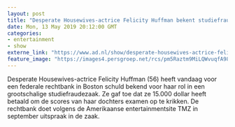 ```yaml
---
layout: post
title: "Desperate Housewives-actrice Felicity Huffman bekent studiefraude"
date: Mon, 13 May 2019 20:12:00 GMT
categories: 
- entertainment 
- show 
externe_link: "https://www.ad.nl/show/desperate-housewives-actrice-felicity-huffman-bekent-studiefraude~a592aa33/"
feature_image: "https://images4.persgroep.net/rcs/pm5Raztm9MiLQWvuqfA98jZRw-4/diocontent/148270510/_fitwidth/400/?appId=21791a8992982cd8da851550a453bd7f&quality=0.7"
---
```


Desperate Housewives-actrice Felicity Huffman (56) heeft vandaag voor een federale rechtbank in Boston schuld bekend voor haar rol in een grootschalige studiefraudezaak. Ze gaf toe dat ze 15.000 dollar heeft betaald om de scores van haar dochters examen op te krikken. De rechtbank doet volgens de Amerikaanse entertainmentsite TMZ in september uitspraak in de zaak.
